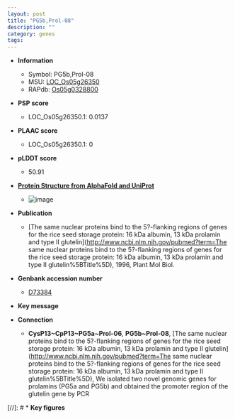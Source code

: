 ```yaml
---
layout: post
title: "PG5b,Prol-08"
description: ""
category: genes
tags: 
---
```


* **Information**  
    + Symbol: PG5b,Prol-08  
    + MSU: [LOC_Os05g26350](http://rice.plantbiology.msu.edu/cgi-bin/ORF_infopage.cgi?orf=LOC_Os05g26350)  
    + RAPdb: [Os05g0328800](http://rapdb.dna.affrc.go.jp/viewer/gbrowse_details/irgsp1?name=Os05g0328800)  

* **PSP score**  
    + LOC_Os05g26350.1: 0.0137 

* **PLAAC score**  
    + LOC_Os05g26350.1: 0 

* **pLDDT score**
    + 50.91

* **[Protein Structure from AlphaFold and UniProt](https://www.uniprot.org/uniprotkb/Q0DJ45/entry#structure)**
    + ![image](https://ricepsp.github.io/images/Q0/AF-Q0DJ45-F1.png)

* **Publication**  
    + [The same nuclear proteins bind to the 5?-flanking regions of genes for the rice seed storage protein: 16 kDa albumin, 13 kDa prolamin and type II glutelin](http://www.ncbi.nlm.nih.gov/pubmed?term=The same nuclear proteins bind to the 5?-flanking regions of genes for the rice seed storage protein: 16 kDa albumin, 13 kDa prolamin and type II glutelin%5BTitle%5D), 1996, Plant Mol Biol.

* **Genbank accession number**  
    + [D73384](http://www.ncbi.nlm.nih.gov/nuccore/D73384)

* **Key message**  

* **Connection**  
    + __CysP13~CpP13~PG5a~Prol-06__, __PG5b~Prol-08__, [The same nuclear proteins bind to the 5?-flanking regions of genes for the rice seed storage protein: 16 kDa albumin, 13 kDa prolamin and type II glutelin](http://www.ncbi.nlm.nih.gov/pubmed?term=The same nuclear proteins bind to the 5?-flanking regions of genes for the rice seed storage protein: 16 kDa albumin, 13 kDa prolamin and type II glutelin%5BTitle%5D), We isolated two novel genomic genes for prolamins (PG5a and PG5b) and obtained the promoter region of the glutelin gene by PCR

[//]: # * **Key figures**  


